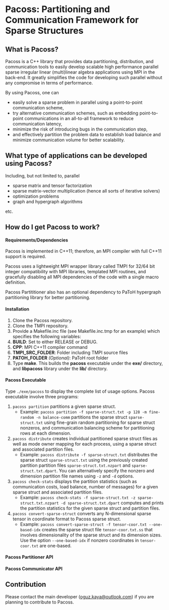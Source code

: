 # Pacoss: Partitioning and Communication Framework for Sparse Structures #

## What is Pacoss?
Pacoss is a C++ library that provides data partitioning, distribution, and communication tools to easily develop scalable high performance parallel sparse irregular linear (multi)linear algebra applications using MPI in the back-end.
It greatly simplifies the code for developing such parallel without any compromise in terms of performance.

By using Pacoss, one can

* easily solve a sparse problem in parallel using a point-to-point communication scheme,
* try alternative communication schemes, such as embedding point-to-point communications in an all-to-all framework to reduce communication latency,
* minimize the risk of introducing bugs in the communication step,
* and effectively partition the problem data to establish load balance and minimize communication volume for better scalability.

## What type of applications can be developed using Pacoss?
Including, but not limited to, parallel

* sparse matrix and tensor factorization
* sparse matrix-vector multiplication (hence all sorts of iterative solvers)
* optimization problems
* graph and hypergraph algorithms

etc.

## How do I get Pacoss to work? ###

#### Requirements/Dependencies
Pacoss is implemented in C++11; therefore, an MPI compiler with full C++11 support is required.

Pacoss uses a lightweight MPI wrapper library called TMPI for 32/64 bit integer compatibility with MPI libraries, templated MPI routines, and gracefully disabling all MPI dependencies of the code with a single macro definition.

Pacoss Partititioner also has an optional dependency to PaToH hypergraph partitioning library for better partitioning.

#### Installation
1. Clone the Pacoss repository.
1. Clone the TMPI repository.
1. Provide a Makefile.inc file (see Makefile.inc.tmp for an example) which specifies the following variables:
  1. **BUILD**: Set to either RELEASE or DEBUG.
  1. **CPP**: MPI C++11 compiler command
  1. **TMPI_SRC_FOLDER**: Folder including TMPI source files
  1. **PATOH_FOLDER** *(Optional)*: PaToH root folder
1. Type **make**. This builds the **pacoss** executable under the **exe/** directory, and **libpacoss** library under the **lib/** directory.

#### Pacoss Executable
Type `./exe/pacoss` to display the complete list of usage options. Pacoss executable involve three programs:

1. `pacoss partition` partitions a given sparse struct.
    * Example: `pacoss partition -f sparse-struct.txt -p 128 -m fine-random -n balance-comm` partitions the sparse struct `sparse-struct.txt` using fine-grain random partitioning for sparse struct nonzeros, and communication balancing scheme for partitioning rows at each dimension. 
1. `pacoss distribute` creates individual partitioned sparse struct files as well as mode owner mapping for each process, using a sparse struct and associated partition files.
    * Example: `pacoss distribute -f sparse-struct.txt` distributes the sparse struct `sparse-struct.txt` using the previously created partition partition files `sparse-struct.txt.nzpart` and `sparse-struct.txt.dpart`.
    You can alternatively specify the nonzero and dimension partition file names using `-z` and `-d` options.
1. `pacoss check-stats` displays the partition statistics (such as communication costs, load balance, number of messages) for a given sparse struct and associated partition files.
    * Example: `pacoss check-stats -f sparse-struct.txt -z sparse-struct.txt.nzpart -d sparse-struct.txt.dpart` computes and prints the partition statistics for the given sparse struct and partition files.
1. `pacoss convert-sparse-struct` converts any N-dimensional sparse tensor in coordinate format to Pacoss sparse struct.
    * Example: `pacoss convert-sparse-struct -f tensor-coor.txt --one-based-idx` creates the sparse struct file `tensor-coor.txt.ss` that involves dimensionality of the sparse struct and its dimension sizes.
    Use the option `--one-based-idx` if nonzero coordinates in `tensor-coor.txt` are one-based.

#### Pacoss Partitioner API

#### Pacoss Communicator API

## Contribution

Please contact the main developer (oguz.kaya@outlook.com) if you are planning to contribute to Pacoss.
